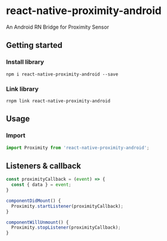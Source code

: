 # react-native-proximity-android
An Android RN Bridge for Proximity Sensor

## Getting started

### Install library

```
npm i react-native-proximity-android --save
```

### Link library

```
rnpm link react-native-proximity-android
```

## Usage

### Import

```js
import Proximity from 'react-native-proximity-android';
```

## Listeners & callback

```js
const proximityCallback = (event) => {
  const { data } = event;
}

componentDidMount() {
  Proximity.startListener(proximityCallback);
}

componentWillUnmount() {
  Proximity.stopListener(proximityCallback);
}
```
